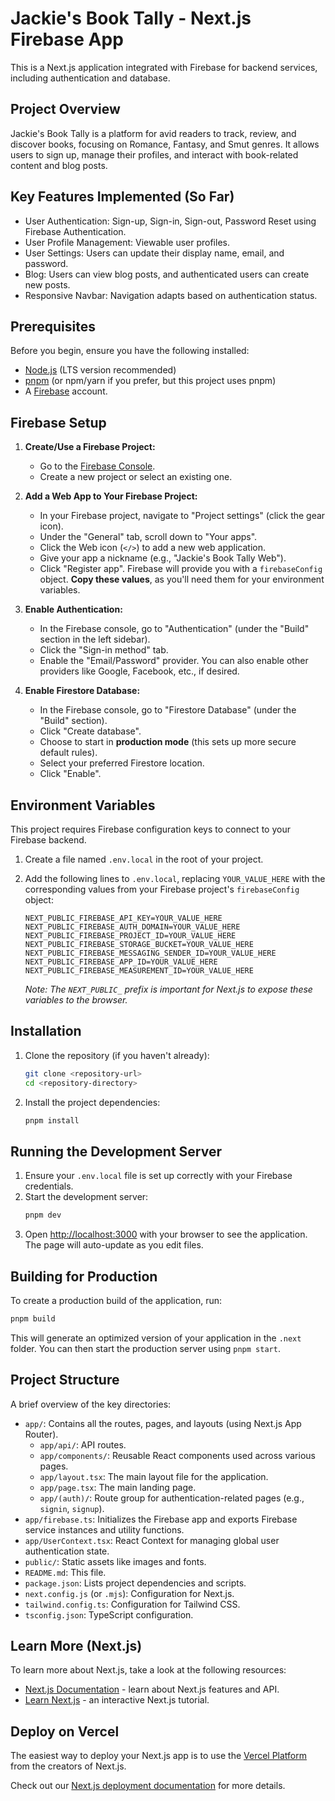 # Jackie's Book Tally - Next.js Firebase App

This is a Next.js application integrated with Firebase for backend services, including authentication and database.

## Project Overview

Jackie's Book Tally is a platform for avid readers to track, review, and discover books, focusing on Romance, Fantasy, and Smut genres. It allows users to sign up, manage their profiles, and interact with book-related content and blog posts.

## Key Features Implemented (So Far)

- User Authentication: Sign-up, Sign-in, Sign-out, Password Reset using Firebase Authentication.
- User Profile Management: Viewable user profiles.
- User Settings: Users can update their display name, email, and password.
- Blog: Users can view blog posts, and authenticated users can create new posts.
- Responsive Navbar: Navigation adapts based on authentication status.

## Prerequisites

Before you begin, ensure you have the following installed:
- [Node.js](https://nodejs.org/) (LTS version recommended)
- [pnpm](https://pnpm.io/installation) (or npm/yarn if you prefer, but this project uses pnpm)
- A [Firebase](https://firebase.google.com/) account.

## Firebase Setup

1.  **Create/Use a Firebase Project:**
    *   Go to the [Firebase Console](https://console.firebase.google.com/).
    *   Create a new project or select an existing one.

2.  **Add a Web App to Your Firebase Project:**
    *   In your Firebase project, navigate to "Project settings" (click the gear icon).
    *   Under the "General" tab, scroll down to "Your apps".
    *   Click the Web icon (`</>`) to add a new web application.
    *   Give your app a nickname (e.g., "Jackie's Book Tally Web").
    *   Click "Register app". Firebase will provide you with a `firebaseConfig` object. **Copy these values**, as you'll need them for your environment variables.

3.  **Enable Authentication:**
    *   In the Firebase console, go to "Authentication" (under the "Build" section in the left sidebar).
    *   Click the "Sign-in method" tab.
    *   Enable the "Email/Password" provider. You can also enable other providers like Google, Facebook, etc., if desired.

4.  **Enable Firestore Database:**
    *   In the Firebase console, go to "Firestore Database" (under the "Build" section).
    *   Click "Create database".
    *   Choose to start in **production mode** (this sets up more secure default rules).
    *   Select your preferred Firestore location.
    *   Click "Enable".

## Environment Variables

This project requires Firebase configuration keys to connect to your Firebase backend.

1.  Create a file named `.env.local` in the root of your project.
2.  Add the following lines to `.env.local`, replacing `YOUR_VALUE_HERE` with the corresponding values from your Firebase project's `firebaseConfig` object:

    ```
    NEXT_PUBLIC_FIREBASE_API_KEY=YOUR_VALUE_HERE
    NEXT_PUBLIC_FIREBASE_AUTH_DOMAIN=YOUR_VALUE_HERE
    NEXT_PUBLIC_FIREBASE_PROJECT_ID=YOUR_VALUE_HERE
    NEXT_PUBLIC_FIREBASE_STORAGE_BUCKET=YOUR_VALUE_HERE
    NEXT_PUBLIC_FIREBASE_MESSAGING_SENDER_ID=YOUR_VALUE_HERE
    NEXT_PUBLIC_FIREBASE_APP_ID=YOUR_VALUE_HERE
    NEXT_PUBLIC_FIREBASE_MEASUREMENT_ID=YOUR_VALUE_HERE
    ```
    *Note: The `NEXT_PUBLIC_` prefix is important for Next.js to expose these variables to the browser.*

## Installation

1.  Clone the repository (if you haven't already):
    ```bash
    git clone <repository-url>
    cd <repository-directory>
    ```
2.  Install the project dependencies:
    ```bash
    pnpm install
    ```

## Running the Development Server

1.  Ensure your `.env.local` file is set up correctly with your Firebase credentials.
2.  Start the development server:
    ```bash
    pnpm dev
    ```
3.  Open [http://localhost:3000](http://localhost:3000) with your browser to see the application. The page will auto-update as you edit files.

## Building for Production

To create a production build of the application, run:
```bash
pnpm build
```
This will generate an optimized version of your application in the `.next` folder. You can then start the production server using `pnpm start`.

## Project Structure

A brief overview of the key directories:

-   `app/`: Contains all the routes, pages, and layouts (using Next.js App Router).
    -   `app/api/`: API routes.
    -   `app/components/`: Reusable React components used across various pages.
    -   `app/layout.tsx`: The main layout file for the application.
    -   `app/page.tsx`: The main landing page.
    -   `app/(auth)/`: Route group for authentication-related pages (e.g., `signin`, `signup`).
-   `app/firebase.ts`: Initializes the Firebase app and exports Firebase service instances and utility functions.
-   `app/UserContext.tsx`: React Context for managing global user authentication state.
-   `public/`: Static assets like images and fonts.
-   `README.md`: This file.
-   `package.json`: Lists project dependencies and scripts.
-   `next.config.js` (or `.mjs`): Configuration for Next.js.
-   `tailwind.config.ts`: Configuration for Tailwind CSS.
-   `tsconfig.json`: TypeScript configuration.

## Learn More (Next.js)

To learn more about Next.js, take a look at the following resources:

- [Next.js Documentation](https://nextjs.org/docs) - learn about Next.js features and API.
- [Learn Next.js](https://nextjs.org/learn) - an interactive Next.js tutorial.

## Deploy on Vercel

The easiest way to deploy your Next.js app is to use the [Vercel Platform](https://vercel.com/new?utm_medium=default-template&filter=next.js&utm_source=create-next-app&utm_campaign=create-next-app-readme) from the creators of Next.js.

Check out our [Next.js deployment documentation](https://nextjs.org/docs/deployment) for more details.
